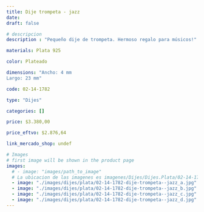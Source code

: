 ```yaml
---
title: Dije trompeta - jazz
date: 
draft: false

# descripcion
description : "Pequeño dije de trompeta. Hermoso regalo para músicos!"

materials: Plata 925

color: Plateado

dimensions: "Ancho: 4 mm 
Largo: 23 mm"

code: 02-14-1782

type: "Dijes"

categories: []

price: $3.380,00

price_eftvo: $2.876,64

link_mercado_shop: undef

# Images
# first image will be shown in the product page
images:
  # - image: "images/path_to_image"
  # La ubicacion de las imagenes es imagenes/Dijes/Dijes.Plata/02-14-1782-dije-trompeta--jazz
  - image: "./images/dijes/plata/02-14-1782-dije-trompeta--jazz_a.jpg"
  - image: "./images/dijes/plata/02-14-1782-dije-trompeta--jazz_b.jpg"
  - image: "./images/dijes/plata/02-14-1782-dije-trompeta--jazz_c.jpg"
  - image: "./images/dijes/plata/02-14-1782-dije-trompeta--jazz_d.jpg"
---
```

